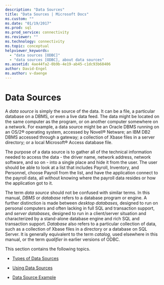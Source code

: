 ```yaml
---
description: "Data Sources"
title: "Data Sources | Microsoft Docs"
ms.custom: ""
ms.date: "01/19/2017"
ms.prod: sql
ms.prod_service: connectivity
ms.reviewer: ""
ms.technology: connectivity
ms.topic: conceptual
helpviewer_keywords: 
  - "data sources [ODBC]"
  - "data sources [ODBC], about data sources"
ms.assetid: 4ae44fa2-0b9b-4e19-ab45-c1dc93b68406
author: David-Engel
ms.author: v-daenge
---
```

# Data Sources
A *data source* is simply the source of the data. It can be a file, a particular database on a DBMS, or even a live data feed. The data might be located on the same computer as the program, or on another computer somewhere on a network. For example, a data source might be an Oracle DBMS running on an OS/2® operating system, accessed by Novell® Netware; an IBM DB2 DBMS accessed through a gateway; a collection of Xbase files in a server directory; or a local Microsoft® Access database file.  
  
 The purpose of a data source is to gather all of the technical information needed to access the data - the driver name, network address, network software, and so on - into a single place and hide it from the user. The user should be able to look at a list that includes Payroll, Inventory, and Personnel, choose Payroll from the list, and have the application connect to the payroll data, all without knowing where the payroll data resides or how the application got to it.  
  
 The term *data source* should not be confused with similar terms. In this manual, *DBMS* or *database* refers to a database program or engine. A further distinction is made between *desktop databases,* designed to run on personal computers and often lacking in full SQL and transaction support, and *server databases,* designed to run in a client/server situation and characterized by a stand-alone database engine and rich SQL and transaction support. *Database* also refers to a particular collection of data, such as a collection of Xbase files in a directory or a database on SQL Server. It is generally equivalent to the term *catalog,* used elsewhere in this manual, or the term *qualifier* in earlier versions of ODBC.  
  
 This section contains the following topics.  
  
-   [Types of Data Sources](../../odbc/reference/types-of-data-sources.md)  
  
-   [Using Data Sources](../../odbc/reference/using-data-sources.md)  
  
-   [Data Source Example](../../odbc/reference/data-source-example.md)
